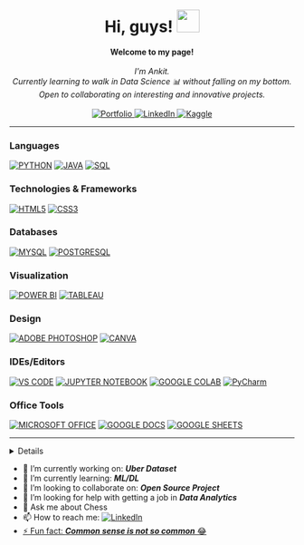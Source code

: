 <h1 align="center">Hi, guys! <img src="https://media.tenor.com/Wx9IEmZZXSoAAAAi/hi.gif" width="40px" /></h1>
<p align="center">
    <b>Welcome to my page!</b><br><br>
    <i>
        I'm Ankit.<br>
        Currently learning to walk in Data Science 📊 without falling on my bottom.<br>
        Open to collaborating on interesting and innovative projects.<br>
    </i><br>
    <a href="##">    
        <img src="https://img.shields.io/badge/Portfolio-black?style=flat-square&logo=rss" alt="Portfolio">
    </a>
    <a href="##">
        <img src="https://img.shields.io/badge/LinkedIn-black?style=flat-square&logo=linkedin&logoColor=blue" alt="LinkedIn">
    </a>
    <a href="##">
        <img src="https://img.shields.io/badge/Kaggle-black?style=flat-square&logo=kaggle" alt="Kaggle">
    </a><br>
      <!--<img src="https://komarev.com/ghpvc/?username=avishek09 &label=Profile%20views&color=0e75b6&style=flat" alt="Avishek'sProfileViews">-->
</p>

---

### Languages
[![PYTHON](https://img.shields.io/badge/Python-black?style=for-the-badge&logo=python)](https://github.com/ankit-biz)
[![JAVA](https://img.shields.io/badge/Java-black?style=for-the-badge&logo=openjdk)](https://github.com/ankit-biz)
[![SQL](https://custom-icon-badges.demolab.com/badge/SQL-black?style=for-the-badge&logo=database)](https://github.com/ankit-biz)

### Technologies & Frameworks
[![HTML5](https://img.shields.io/badge/HTML5-black?style=for-the-badge&logo=html5)](https://github.com/ankit-biz)
[![CSS3](https://img.shields.io/badge/CSS3-black?style=for-the-badge&logo=css3)](https://github.com/ankit-biz)

### Databases
[![MYSQL](https://img.shields.io/badge/MySQL-black?style=for-the-badge&logo=mysql)](https://github.com/ankit-biz)
[![POSTGRESQL](https://img.shields.io/badge/PostgreSQL-black?style=for-the-badge&logo=postgresql)](https://github.com/ankit-biz)

### Visualization
[![POWER BI](https://img.shields.io/badge/Power_BI-black?style=for-the-badge&logo=powerbi)](https://github.com/ankit-biz)
[![TABLEAU](https://custom-icon-badges.demolab.com/badge/Tableau-black?style=for-the-badge&logo=tableaulogo)](https://github.com/ankit-biz)

### Design
[![ADOBE PHOTOSHOP](https://img.shields.io/badge/Adobe_Photoshop-black?style=for-the-badge&logo=Adobe%20Photoshop)](https://github.com/ankit-biz)
[![CANVA](https://img.shields.io/badge/Canva-black?&style=for-the-badge&logo=Canva)](https://github.com/ankit-biz)

### IDEs/Editors
[![VS CODE](https://img.shields.io/badge/VS_Code-black?style=for-the-badge&logo=visual%20studio%20code&logoColor=blue)](https://github.com/ankit-biz)
[![JUPYTER NOTEBOOK](https://img.shields.io/badge/Jupyter-black?&style=for-the-badge&logo=Jupyter)](https://github.com/ankit-biz)
[![GOOGLE COLAB](https://img.shields.io/badge/Google_Colab-black?&style=for-the-badge&logo=Google-Colab)](https://github.com/ankit-biz)
[![PyCharm](https://img.shields.io/badge/-PyCharm-000000?logo=pycharm&logoColor=white)](https://github.com/ankit-biz)

### Office Tools
[![MICROSOFT OFFICE](https://img.shields.io/badge/Microsoft_Office-black?style=for-the-badge&logo=microsoft%20office&logoColor=ff8000)](https://github.com/ankit-biz)
[![GOOGLE DOCS](https://custom-icon-badges.demolab.com/badge/Google_Docs-black?style=for-the-badge&logo=google--docs)](https://github.com/ankit-biz)
[![GOOGLE SHEETS](https://img.shields.io/badge/Google_Sheets-black?style=for-the-badge&logo=google%20sheets)](https://github.com/ankit-biz)

---

<!--### Education
[![COURSERA](https://img.shields.io/badge/Coursera-black?style=for-the-badge&logo=Coursera&logoColor=blue)](https://github.com/ankit-biz)
[![FREE CODE CAMP](https://img.shields.io/badge/free_Code_Camp-black?style=for-the-badge&logo=freecodecamp)](https://github.com/ankit-biz)
[![KHAN ACADEMY](https://img.shields.io/badge/Khan_Academy-black?style=for-the-badge&logo=khanacademy)](https://github.com/ankit-biz)
[![UDEMY](https://img.shields.io/badge/Udemy-black?style=for-the-badge&logo=udemy)](https://github.com/ankit-biz)
[![DATA CAMP](https://img.shields.io/badge/data_camp-black?style=for-the-badge&logo=datacamp)](https://github.com/ankit-biz)
[![HACKERRANK](https://img.shields.io/badge/Hackerrank-black?style=for-the-badge&logo=hackerrank)](https://github.com/ankit-biz)
[![SOLO LEARN](https://img.shields.io/badge/Sololearn-black?style=for-the-badge&logo=sololearn)](https://github.com/ankit-biz)-->

<details>
<p align="center">
  <a href="https://github.com/ankit-biz">
    <img src="http://github-profile-summary-cards.vercel.app/api/cards/profile-details?username=ankit-biz&theme=transparent" />
  </a>
</br>
  <a href="https://github.com/ankit-biz">
    <img src="https://github-readme-streak-stats.herokuapp.com/?username=ankit-biz&hide_border=true&card_width=338&theme=transparent" />
  </a>
  <a href="https://github.com/ankit-biz">
    <img src="http://github-profile-summary-cards.vercel.app/api/cards/stats?username=ankit-biz&theme=transparent" />
  </a>
    </br>
  <a href="https://github.com/ankit-biz">
    <img src="https://github-readme-stats.vercel.app/api/top-langs?username=ankit-biz&show_icons=true&layout=donut&langs_count=8&html_color=orange&sql_color=blue&hide=&theme=transparent&hide_border=true&card_width=338&size_weight=0.5&count_weight=0.5" />
  </a>
</p>
</details>

- 🔭 I’m currently working on: <b><i>Uber Dataset</i></b>
- 🌱 I’m currently learning: <b><i>ML/DL</i></b> 
- 👯 I’m looking to collaborate on: <b><i>Open Source Project</i></b>
- 🤔 I’m looking for help with getting a job in <b><i>Data Analytics</i></b>
- 💬 Ask me about Chess 
- 📫 How to reach me: <a href="##">
        <img src="https://img.shields.io/badge/LinkedIn-blue?style=flat-square&logo=linkedin" alt="LinkedIn">
- ⚡ Fun fact: <strong><i>Common sense is not so common</i></strong> 😂

